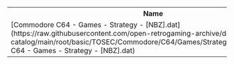 <table>
<tr><th>Name</th><th>Size</th></tr>
<tr><td>
[Commodore C64 - Games - Strategy - [NBZ].dat](https://raw.githubusercontent.com/open-retrogaming-archive/dat-catalog/main/root/basic/TOSEC/Commodore/C64/Games/Strategy/[NBZ]/Commodore C64 - Games - Strategy - [NBZ].dat)
</td><td>40059</td></tr>
</table>
